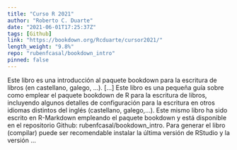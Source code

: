 ```yaml
---
title: "Curso R 2021"
author: "Roberto C. Duarte"
date: "2021-06-01T17:25:37Z"
tags: [Github]
link: "https://bookdown.org/Rcduarte/cursor2021/"
length_weight: "9.8%"
repo: "rubenfcasal/bookdown_intro"
pinned: false
---
```


Este libro es una introducción al paquete bookdown para la escritura de libros (en castellano, galego, …). [...] Este libro es una pequeña guía sobre como emplear el paquete bookdown de R para la escritura de libros, incluyendo algunos detalles de configuración para la escritura en otros idiomas distintos del inglés (castellano, galego,…). Este mismo libro ha sido escrito en R-Markdown empleando el paquete bookdown y está disponible en el repositorio Github: rubenfcasal/bookdown_intro. Para generar el libro (compilar) puede ser recomendable instalar la última versión de RStudio y la versión ...
